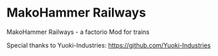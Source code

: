 # MakoHammer Railways
MakoHammer Railways - a factorio Mod for trains

Special thanks to Yuoki-Industries: https://github.com/Yuoki-Industries
